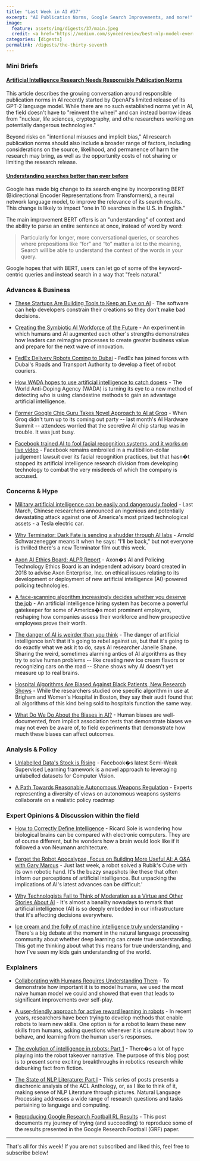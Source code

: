 ```yaml
---
title: "Last Week in AI #37"
excerpt: "AI Publication Norms, Google Search Improvements, and more!"
image: 
  feature: assets/img/digests/37/main.jpeg
  credit: <a href="https://medium.com/syncedreview/best-nlp-model-ever-google-bert-sets-new-standards-in-11-language-tasks-4a2a189bc155"> Synced
categories: [digests]
permalink: /digests/the-thirty-seventh
---
```


### Mini Briefs

#### [Artificial Intelligence Research Needs Responsible Publication Norms](https://www.lawfareblog.com/artificial-intelligence-research-needs-responsible-publication-norms)

This article describes the growing conversation around responsible publication norms in AI recently started by OpenAI's limited release of its GPT-2 language model.
While there are no such established norms yet in AI, the field doesn't have to "reinvent the wheel" and can instead borrow ideas from "nuclear, life sciences, cryptography, and othe researchers working on potentially dangerous technologies."

Beyond risks on "intentional misuses and implicit bias," AI research publication norms should also include a broader range of factors, including considerations on the source, likelihood, and permanence of harm the research may bring, as well as the opportunity costs of not sharing or limiting the research release.

#### [Understanding searches better than ever before](https://blog.google/products/search/search-language-understanding-bert/)

Google has made big change to its search engine by incorporating BERT (Bidirectional Encoder Representations from Transformers), a neural network language model, to improve the relevance of its search results.
This change is likely to impact "one in 10 searches in the U.S. in English."

The main improvement BERT offers is an "understanding" of context and the ability to parse an entire sentence at once, instead of word by word:

> Particularly for longer, more conversational queries, or searches where prepositions like “for” and “to” matter a lot to the meaning, Search will be able to understand the context of the words in your query. 

Google hopes that with BERT, users can let go of some of the keyword-centric queries and instead search in a way that "feels natural."

### Advances & Business

* [These Startups Are Building Tools to Keep an Eye on AI](https://www.wired.com/story/these-startups-are-building-tools-keep-eye-ai/) - The software can help developers constrain their creations so they don't make bad decisions.

* [Creating the Symbiotic AI Workforce of the Future](https://sloanreview.mit.edu/article/creating-the-symbiotic-ai-workforce-of-the-future/) - An experiment in which humans and AI augmented each other's strengths demonstrates how leaders can reimagine processes to create greater business value and prepare for the next wave of innovation.

* [FedEx Delivery Robots Coming to Dubai](https://yellrobot.com/fedex-delivery-robots-coming-to-dubai/) - FedEx has joined forces with Dubai's Roads and Transport Authority to develop a fleet of robot couriers. 

* [How WADA hopes to use artificial intelligence to catch dopers](https://www.cyclingweekly.com/news/latest-news/wada-hopes-use-artificial-intelligence-catch-dopers-441004) - The World Anti-Doping Agency (WADA) is turning its eye to a new method of detecting who is using clandestine methods to gain an advantage artificial intelligence.

* [Former Google Chip Guru Takes Novel Approach to AI at Groq](https://www.bloomberg.com/news/articles/2019-10-24/former-google-chip-guru-takes-novel-approach-to-ai-at-groq) - When Groq didn't turn up to its coming out party -- last month's AI Hardware Summit -- attendees worried that the secretive AI chip startup was in trouble. It was just busy.

* [Facebook trained AI to fool facial recognition systems, and it works on live video](https://www.theverge.com/2019/10/25/20932879/facebook-ai-facial-recognition-live-video-de-identification-deepfakes) - Facebook remains embroiled in a multibillion-dollar judgement lawsuit over its facial recognition practices, but that hasn�t stopped its artificial intelligence research division from developing technology to combat the very misdeeds of which the company is accused.

### Concerns & Hype

* [Military artificial intelligence can be easily and dangerously fooled](https://www.technologyreview.com/s/614497/military-artificial-intelligence-can-be-easily-and-dangerously-fooled/) - Last March, Chinese researchers announced an ingenious and potentially devastating attack against one of America's most prized technological assets - a Tesla electric car.

* [Why Terminator: Dark Fate is sending a shudder through AI labs](https://www.bbc.com/news/technology-50166357) - Arnold Schwarzenegger means it when he says: "I'll be back," but not everyone is thrilled there's a new Terminator film out this week.

* [Axon AI Ethics Board: ALPR Report](https://www.policingproject.org/axon-alpr) - Axon�s AI and Policing Technology Ethics Board is an independent advisory board created in 2018 to advise Axon Enterprise, Inc. on ethical issues relating to its development or deployment of new artificial intelligence (AI)-powered policing technologies.

* [A face-scanning algorithm increasingly decides whether you deserve the job](https://www.washingtonpost.com/technology/2019/10/22/ai-hiring-face-scanning-algorithm-increasingly-decides-whether-you-deserve-job/) - An artificial intelligence hiring system has become a powerful gatekeeper for some of America�s most prominent employers, reshaping how companies assess their workforce and how prospective employees prove their worth.

* [The danger of AI is weirder than you think](https://www.ted.com/talks/janelle_shane_the_danger_of_ai_is_weirder_than_you_think) - The danger of artificial intelligence isn't that it's going to rebel against us, but that it's going to do exactly what we ask it to do, says AI researcher Janelle Shane. Sharing the weird, sometimes alarming antics of AI algorithms as they try to solve human problems -- like creating new ice cream flavors or recognizing cars on the road -- Shane shows why AI doesn't yet measure up to real brains.

* [Hospital Algorithms Are Biased Against Black Patients, New Research Shows](https://onezero.medium.com/hospital-algorithms-are-biased-against-black-patients-new-research-shows-7ab4cc896fb3) - While the researchers studied one specific algorithm in use at Brigham and Women's Hospital in Boston, they say their audit found that all algorithms of this kind being sold to hospitals function the same way.

* [What Do We Do About the Biases in AI?](https://hbr.org/2019/10/what-do-we-do-about-the-biases-in-ai) - Human biases are well-documented, from implicit association tests that demonstrate biases we may not even be aware of, to field experiments that demonstrate how much these biases can affect outcomes.

### Analysis & Policy

* [Unlabelled Data's Stock is Rising](https://medium.com/@connorshorten300/unlabelled-datas-stock-is-rising-71ed1cf909b7) - Facebook�s latest Semi-Weak Supervised Learning framework is a novel approach to leveraging unlabelled datasets for Computer Vision.

* [A Path Towards Reasonable Autonomous Weapons Regulation](https://spectrum.ieee.org/automaton/robotics/artificial-intelligence/a-path-towards-reasonable-autonomous-weapons-regulation) - Experts representing a diversity of views on autonomous weapons systems collaborate on a realistic policy roadmap

### Expert Opinions & Discussion within the field

* [How to Correctly Define Intelligence](https://medium.com/@IntuitMachine/how-to-define-intelligence-b9bac630960b) - Ricard Sole is wondering how biological brains can be compared with electronic computers. They are of course different, but he wonders how a brain would look like if it followed a von Neumann architecture.

* [Forget the Robot Apocalypse, Focus on Building More Useful AI: A Q&A with Gary Marcus](https://behavioralscientist.org/forget-the-robot-apocalypse-focus-on-building-more-useful-ai-a-qa-with-gary-marcus/) - Just last week, a robot solved a Rubik's Cube with its own robotic hand. It's the buzzy snapshots like these that often inform our perceptions of artificial intelligence. But unpacking the implications of AI's latest advances can be difficult.'

* [Why Technologists Fail to Think of Moderation as a Virtue and Other Stories About AI](https://lareviewofbooks.org/article/why-technologists-fail-to-think-of-moderation-as-a-virtue-and-other-stories-about-ai/) - It's almost a banality nowadays to remark that artificial intelligence (AI) is so deeply embedded in our infrastructure that it's affecting decisions everywhere.

* [Ice cream and the folly of machine intelligence truly understanding](https://medium.com/@julian.harris/ice-cream-and-the-folly-of-machine-intelligence-truly-understanding-946d9573fd70) - There's a big debate at the moment in the natural language processing community about whether deep learning can create true understanding. This got me thinking about what this means for true understanding, and how I've seen my kids gain understanding of the world.

### Explainers

* [Collaborating with Humans Requires Understanding Them](http://bair.berkeley.edu/blog/2019/10/21/coordination/) - To demonstrate how important it is to model humans, we used the most naive human model we could and showed that even that leads to significant improvements over self-play.

* [A user-friendly approach for active reward learning in robots](https://techxplore.com/news/2019-10-user-friendly-approach-reward-robots.html) - In recent years, researchers have been trying to develop methods that enable robots to learn new skills. One option is for a robot to learn these new skills from humans, asking questions whenever it is unsure about how to behave, and learning from the human user's responses.

* [The evolution of intelligence in robots: Part 1](https://medium.com/swlh/the-evolution-of-intelligence-in-robots-part-1-2ad38a92800) - There�s a lot of hype playing into the robot takeover narrative. The purpose of this blog post is to present some exciting breakthroughs in robotics research while debunking fact from fiction.

* [The State of NLP Literature: Part I](https://medium.com/@nlpscholar/state-of-nlp-cbf768492f90) - This series of posts presents a diachronic analysis of the ACL Anthology, or, as I like to think of it, making sense of NLP Literature through pictures. Natural Language Processing addresses a wide range of research questions and tasks pertaining to language and computing.

* [Reproducing Google Research Football RL Results](https://towardsdatascience.com/reproducing-google-research-football-rl-results-ac75cf17190e) - This post documents my journey of trying (and succeeding) to reproduce some of the results presented in the Google Research Football (GRF) paper.

<hr>

That's all for this week! If you are not subscribed and liked this, feel free to subscribe below!
